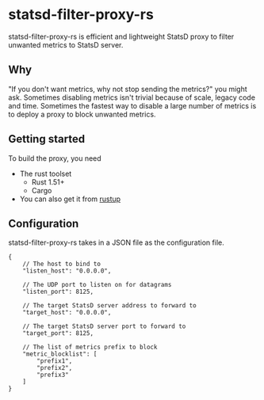 # statsd-filter-proxy-rs

statsd-filter-proxy-rs is efficient and lightweight StatsD proxy to filter unwanted metrics to StatsD server.

## Why

"If you don't want metrics, why not stop sending the metrics?" you might ask. Sometimes disabling metrics isn't trivial because of scale, legacy code and time. Sometimes the fastest way to disable a large number of metrics is to deploy a proxy to block unwanted metrics.

## Getting started

To build the proxy, you need
 - The rust toolset
    - Rust 1.51+
    - Cargo
 - You can also get it from [rustup](https://rustup.rs/)

## Configuration

statsd-filter-proxy-rs takes in a JSON file as the configuration file. 

```hjson
{
    // The host to bind to
    "listen_host": "0.0.0.0",
    
    // The UDP port to listen on for datagrams
    "listen_port": 8125,

    // The target StatsD server address to forward to
    "target_host": "0.0.0.0",
    
    // The target StatsD server port to forward to
    "target_port": 8125,

    // The list of metrics prefix to block
    "metric_blocklist": [
        "prefix1",
        "prefix2",
        "prefix3"
    ]
}
```